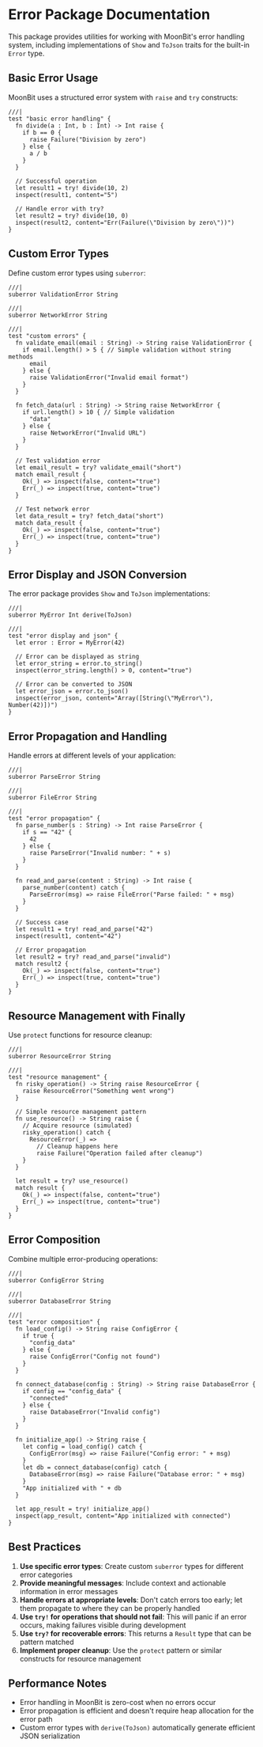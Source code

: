 # Error Package Documentation

This package provides utilities for working with MoonBit's error handling system, including implementations of `Show` and `ToJson` traits for the built-in `Error` type.

## Basic Error Usage

MoonBit uses a structured error system with `raise` and `try` constructs:

```moonbit
///|
test "basic error handling" {
  fn divide(a : Int, b : Int) -> Int raise {
    if b == 0 {
      raise Failure("Division by zero")
    } else {
      a / b
    }
  }

  // Successful operation
  let result1 = try! divide(10, 2)
  inspect(result1, content="5")

  // Handle error with try?
  let result2 = try? divide(10, 0)
  inspect(result2, content="Err(Failure(\"Division by zero\"))")
}
```

## Custom Error Types

Define custom error types using `suberror`:

```moonbit
///|
suberror ValidationError String

///|
suberror NetworkError String

///|
test "custom errors" {
  fn validate_email(email : String) -> String raise ValidationError {
    if email.length() > 5 { // Simple validation without string methods
      email
    } else {
      raise ValidationError("Invalid email format")
    }
  }

  fn fetch_data(url : String) -> String raise NetworkError {
    if url.length() > 10 { // Simple validation
      "data"
    } else {
      raise NetworkError("Invalid URL")
    }
  }

  // Test validation error
  let email_result = try? validate_email("short")
  match email_result {
    Ok(_) => inspect(false, content="true")
    Err(_) => inspect(true, content="true")
  }

  // Test network error  
  let data_result = try? fetch_data("short")
  match data_result {
    Ok(_) => inspect(false, content="true")
    Err(_) => inspect(true, content="true")
  }
}
```

## Error Display and JSON Conversion

The error package provides `Show` and `ToJson` implementations:

```moonbit
///|
suberror MyError Int derive(ToJson)

///|
test "error display and json" {
  let error : Error = MyError(42)

  // Error can be displayed as string
  let error_string = error.to_string()
  inspect(error_string.length() > 0, content="true")

  // Error can be converted to JSON
  let error_json = error.to_json()
  inspect(error_json, content="Array([String(\"MyError\"), Number(42)])")
}
```

## Error Propagation and Handling

Handle errors at different levels of your application:

```moonbit
///|
suberror ParseError String

///|
suberror FileError String

///|
test "error propagation" {
  fn parse_number(s : String) -> Int raise ParseError {
    if s == "42" {
      42
    } else {
      raise ParseError("Invalid number: " + s)
    }
  }

  fn read_and_parse(content : String) -> Int raise {
    parse_number(content) catch {
      ParseError(msg) => raise FileError("Parse failed: " + msg)
    }
  }

  // Success case
  let result1 = try! read_and_parse("42")
  inspect(result1, content="42")

  // Error propagation
  let result2 = try? read_and_parse("invalid")
  match result2 {
    Ok(_) => inspect(false, content="true")
    Err(_) => inspect(true, content="true")
  }
}
```

## Resource Management with Finally

Use `protect` functions for resource cleanup:

```moonbit
///|
suberror ResourceError String

///|
test "resource management" {
  fn risky_operation() -> String raise ResourceError {
    raise ResourceError("Something went wrong")
  }

  // Simple resource management pattern
  fn use_resource() -> String raise {
    // Acquire resource (simulated)
    risky_operation() catch {
      ResourceError(_) =>
        // Cleanup happens here
        raise Failure("Operation failed after cleanup")
    }
  }

  let result = try? use_resource()
  match result {
    Ok(_) => inspect(false, content="true")
    Err(_) => inspect(true, content="true")
  }
}
```

## Error Composition

Combine multiple error-producing operations:

```moonbit
///|
suberror ConfigError String

///|
suberror DatabaseError String

///|
test "error composition" {
  fn load_config() -> String raise ConfigError {
    if true {
      "config_data"
    } else {
      raise ConfigError("Config not found")
    }
  }

  fn connect_database(config : String) -> String raise DatabaseError {
    if config == "config_data" {
      "connected"
    } else {
      raise DatabaseError("Invalid config")
    }
  }

  fn initialize_app() -> String raise {
    let config = load_config() catch {
      ConfigError(msg) => raise Failure("Config error: " + msg)
    }
    let db = connect_database(config) catch {
      DatabaseError(msg) => raise Failure("Database error: " + msg)
    }
    "App initialized with " + db
  }

  let app_result = try! initialize_app()
  inspect(app_result, content="App initialized with connected")
}
```

## Best Practices

1. **Use specific error types**: Create custom `suberror` types for different error categories
2. **Provide meaningful messages**: Include context and actionable information in error messages
3. **Handle errors at appropriate levels**: Don't catch errors too early; let them propagate to where they can be properly handled
4. **Use `try!` for operations that should not fail**: This will panic if an error occurs, making failures visible during development
5. **Use `try?` for recoverable errors**: This returns a `Result` type that can be pattern matched
6. **Implement proper cleanup**: Use the `protect` pattern or similar constructs for resource management

## Performance Notes

- Error handling in MoonBit is zero-cost when no errors occur
- Error propagation is efficient and doesn't require heap allocation for the error path
- Custom error types with `derive(ToJson)` automatically generate efficient JSON serialization
